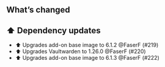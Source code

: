 ## What’s changed

## ⬆️ Dependency updates

- ⬆️ Upgrades add-on base image to 6.1.2 @FaserF (#219)
- ⬆️ Upgrades Vaultwarden to 1.26.0 @FaserF (#220)
- ⬆️ Upgrades add-on base image to 6.1.3 @FaserF (#222)

